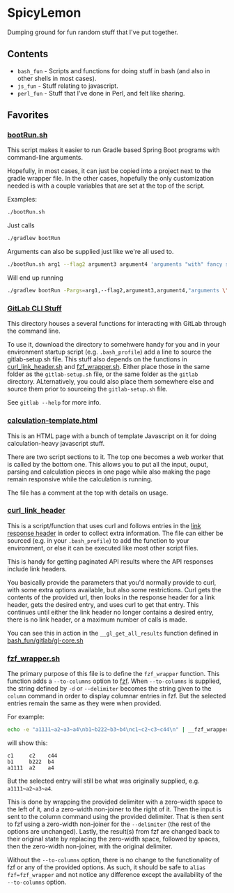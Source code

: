 # SpicyLemon
Dumping ground for fun random stuff that I've put together.

## Contents

* `bash_fun` - Scripts and functions for doing stuff in bash (and also in other shells in most cases).
* `js_fun` - Stuff relating to javascript.
* `perl_fun` - Stuff that I've done in Perl, and felt like sharing.

## Favorites

### [bootRun.sh](bash_fun/bootRun.sh)

This script makes it easier to run Gradle based Spring Boot programs with command-line arguments.

Hopefully, in most cases, it can just be copied into a project next to the gradle wrapper file.
In the other cases, hopefully the only customization needed is with a couple variables that are set at the top of the script.

Examples:
```bash
./bootRun.sh
```
Just calls
```bash
./gradlew bootRun
```

Arguments can also be supplied just like we're all used to.
```bash
./bootRun.sh arg1 --flag2 argument3 argument4 'arguments "with" fancy stuff.'
```
Will end up running
```bash
./gradlew bootRun -Pargs=arg1,--flag2,argument3,argument4,"arguments \"with\" fancy stuff."
```

### [GitLab CLI Stuff](bash_fun/gitlab)

This directory houses a several functions for interacting with GitLab through the command line.

To use it, download the directory to somehwere handy for you and in your environment startup script (e.g. `.bash_profile`) add a line to source the gitlab-setup.sh file.
This stuff also depends on the functions in [curl_link_header.sh](bash_fun/curl_link_header.sh) and [fzf_wrapper.sh](bash_fun/fzf_wrapper.sh).
Either place those in the same folder as the `gitlab-setup.sh` file, or the same folder as the `gitlab` directory.
ALternatively, you could also place them somewhere else and source them prior to sourceing the `gitlab-setup.sh` file.

See `gitlab --help` for more info.

### [calculation-template.html](js_fun/calculation-template.html)

This is an HTML page with a bunch of template Javascript on it for doing calculation-heavy javascript stuff.

There are two script sections to it. The top one becomes a web worker that is called by the bottom one.
This allows you to put all the input, ouput, parsing and calculation pieces in one page while also making the page remain responsive while the calculation is running.

The file has a comment at the top with details on usage.

### [curl_link_header](bash_fun/curl_link_header.sh)

This is a script/function that uses curl and follows entries in the [link response header](https://tools.ietf.org/html/rfc5988#section-5) in order to collect extra information.
The file can either be sourced (e.g. in your `.bash_profile`) to add the function to your environment, or else it can be executed like most other script files.

This is handy for getting paginated API results where the API responses include link headers.

You basically provide the parameters that you'd normally provide to curl, with some extra options available, but also some restrictions.
Curl gets the contents of the provided url, then looks in the response header for a link header, gets the desired entry, and uses curl to get that entry.
This continues until either the link header no longer contains a desired entry, there is no link header, or a maximum number of calls is made.

You can see this in action in the `__gl_get_all_results` function defined in [bash_fun/gitlab/gl-core.sh](bash_fun/gitlab/gl-core.sh)

### [fzf_wrapper.sh](bash_fun/fzf_wrapper.sh)

The primary purpose of this file is to define the `fzf_wrapper` function.
This function adds a `--to-columns` option to [fzf](https://github.com/junegunn/fzf).
When `--to-columns` is supplied, the string defined by `-d` or `--delimiter` becomes the string given to the `column` command in order to display columnar entries in fzf.
But the selected entries remain the same as they were when provided.

For example:
```bash
echo -e "a1111~a2~a3~a4\nb1~b222~b3~b4\nc1~c2~c3~c44\n" | __fzf_wrapper --with-nth='1,2,4' --delimiter='~' --to-columns
```
will show this:
```
c1     c2    c44
b1     b222  b4
a1111  a2    a4
```
But the selected entry will still be what was originally supplied, e.g. `a1111~a2~a3~a4`.

This is done by wrapping the provided delimiter with a zero-width space to the left of it, and a zero-width non-joiner to the right of it.
Then the input is sent to the column command using the provided delimiter.
That is then sent to fzf using a zero-width non-joiner for the `--delimiter` (the rest of the options are unchanged).
Lastly, the result(s) from fzf are changed back to their original state by replacing the zero-width space,
followed by spaces, then the zero-width non-joiner, with the original delimiter.

Without the `--to-columns` option, there is no change to the functionality of fzf or any of the provided options.
As such, it should be safe to `alias fzf=fzf_wrapper` and not notice any difference except the availability of the `--to-columns` option.

